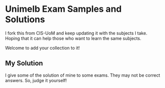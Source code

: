 # Unimelb Exam Samples and Solutions

I fork this from CIS-UoM and keep updating it with the subjects I take. Hoping that it can help those who want to learn the same subjects.

Welcome to add your collection to it!

## My Solution
I give some of the solution of mine to some exams. They may not be correct answers. So, judge it yourself!